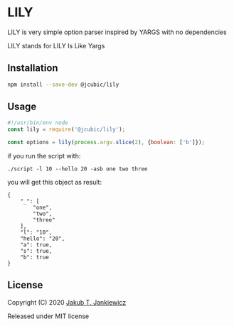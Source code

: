 # LILY

LILY is very simple option parser inspired by YARGS with no dependencies

LILY stands for LILY Is Like Yargs

## Installation

```bash
npm install --save-dev @jcubic/lily
```

## Usage

```javascript
#!/usr/bin/env node
const lily = require('@jcubic/lily');

const options = lily(process.argv.slice(2), {boolean: ['b']});
```

if you run the script with:

```
./script -l 10 --hello 20 -asb one two three
```

you will get this object as result:

```
{
    "_": [
        "one",
        "two",
        "three"
    ],
    "l": "10",
    "hello": "20",
    "a": true,
    "s": true,
    "b": true
}
```

## License

Copyright (C) 2020 [Jakub T. Jankiewicz](https://jcubic.pl)

Released under MIT license
